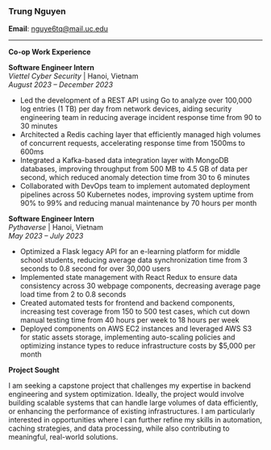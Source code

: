 
### Trung Nguyen

**Email**: nguye6tq@mail.uc.edu

---

**Co-op Work Experience**

**Software Engineer Intern**  
_Viettel Cyber Security_ | Hanoi, Vietnam  
_August 2023 – December 2023_

- Led the development of a REST API using Go to analyze over 100,000 log entries (1 TB) per day from network
devices, aiding security engineering team in reducing average incident response time from 90 to 30 minutes
- Architected a Redis caching layer that efficiently managed high volumes of concurrent requests, accelerating
response time from 1500ms to 600ms
- Integrated a Kafka-based data integration layer with MongoDB databases, improving throughput from 500 MB to
4.5 GB of data per second, which reduced anomaly detection time from 30 to 6 minutes
- Collaborated with DevOps team to implement automated deployment pipelines across 50 Kubernetes nodes,
improving system uptime from 90% to 99% and reducing manual maintenance by 70 hours per month

**Software Engineer Intern**  
_Pythaverse_ | Hanoi, Vietnam  
_May 2023 – July 2023_

- Optimized a Flask legacy API for an e-learning platform for middle school students, reducing average data
synchronization time from 3 seconds to 0.8 second for over 30,000 users
- Implemented state management with React Redux to ensure data consistency across 30 webpage components,
decreasing average page load time from 2 to 0.8 seconds
- Created automated tests for frontend and backend components, increasing test coverage from 150 to 500 test cases,
which cut down manual testing time from 40 hours per week to 18 hours per week
- Deployed components on AWS EC2 instances and leveraged AWS S3 for static assets storage, implementing
auto-scaling policies and optimizing instance types to reduce infrastructure costs by $5,000 per month

**Project Sought**

I am seeking a capstone project that challenges my expertise in backend engineering and system optimization. Ideally, the project would involve building scalable systems that can handle large volumes of data efficiently, or enhancing the performance of existing infrastructures. I am particularly interested in opportunities where I can further refine my skills in automation, caching strategies, and data processing, while also contributing to meaningful, real-world solutions.
